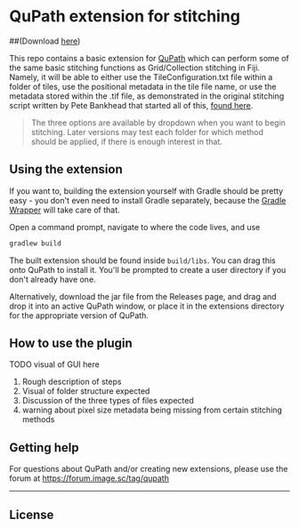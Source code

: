 # QuPath extension for stitching 
##(Download [here](https://drive.google.com/file/d/1OKdCWk8ehwh4YyxGvcwFHJUzMItT0uBi/view?usp=sharing))

This repo contains a basic extension for [QuPath](https://qupath.github.io) which can perform some of the same basic stitching functions as
Grid/Collection stitching in Fiji. Namely, it will be able to either use the TileConfiguration.txt file within a folder
of tiles, use the positional metadata in the tile file name, or use the metadata stored within the .tif file, as
demonstrated in the original stitching script written by Pete Bankhead that started all of this, [found here](https://gist.github.com/petebankhead/b5a86caa333de1fdcff6bdee72a20abe).

> The three options are available by dropdown when you want to begin stitching. Later versions may test each folder for which method should be applied, if there is enough interest in that.
> 

## Using the extension

If you want to, building the extension yourself with Gradle should be pretty easy - you don't even need to install Gradle separately, because the 
[Gradle Wrapper](https://docs.gradle.org/current/userguide/gradle_wrapper.html) will take care of that.

Open a command prompt, navigate to where the code lives, and use
```bash
gradlew build
```

The built extension should be found inside `build/libs`.
You can drag this onto QuPath to install it.
You'll be prompted to create a user directory if you don't already have one.

Alternatively, download the jar file from the Releases page, and drag and drop it into an active QuPath window, or place
it in the extensions directory for the appropriate version of QuPath.

## How to use the plugin
TODO visual of GUI here

1. Rough description of steps
2. Visual of folder structure expected
3. Discussion of the three types of files expected
4. warning about pixel size metadata being missing from certain stitching methods

## Getting help

For questions about QuPath and/or creating new extensions, please use the forum at https://forum.image.sc/tag/qupath

------

## License
